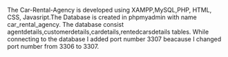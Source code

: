 The Car-Rental-Agency is developed using XAMPP,MySQL,PHP, HTML, CSS, Javasript.The Database is created in phpmyadmin with name car_rental_agency. The database consist agentdetails,customerdetails,cardetails,rentedcarsdetails tables.
While connecting to the database I added port number 3307 beacause I changed port number from 3306 to 3307. 
